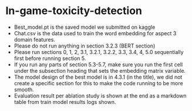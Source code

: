 # In-game-toxicity-detection

*   Best_model.pt is the saved model we submitted on kaggle
*   Chat.csv is the data used to train the word embedding for aspect 3 domain features.
*   Please do not run anything in section 3.2.3 (BERT section)
* Please run sections 0, 1, 2, 3.1, 3.2.1, 3.2.2, 3.3, 3.4, 4, 5.0 sequentially first before running section 5.
* If you run any parts of section 5.3-5.7, make sure you run the first cell under the subsection heading that sets the embedding matrix variable.
* The model design of the best model is in 4.3.1 (in the title), we did not create a specific section for this to make the code running to be more smooth.
* Evaluation result per ablation study is shown at the end as a markdown table from train model results logs shown.
